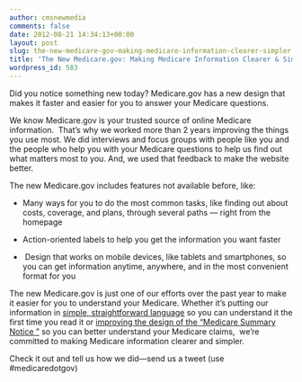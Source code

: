 ```yaml
---
author: cmsnewmedia
comments: false
date: 2012-08-21 14:34:13+00:00
layout: post
slug: the-new-medicare-gov-making-medicare-information-clearer-simpler
title: 'The New Medicare.gov: Making Medicare Information Clearer & Simpler'
wordpress_id: 583
---
```


Did you notice something new today? Medicare.gov has a new design that makes it faster and easier for you to answer your Medicare questions.

We know Medicare.gov is your trusted source of online Medicare information.  That’s why we worked more than 2 years improving the things you use most. We did interviews and focus groups with people like you and the people who help you with your Medicare questions to help us find out what matters most to you. And, we used that feedback to make the website better.

The new Medicare.gov includes features not available before, like:



	
  * Many ways for you to do the most common tasks, like finding out about costs, coverage, and plans, through several paths — right from the homepage

	
  * Action-oriented labels to help you get the information you want faster

	
  *  Design that works on mobile devices, like tablets and smartphones, so you can get information anytime, anywhere, and in the most convenient format for you


The new Medicare.gov is just one of our efforts over the past year to make it easier for you to understand your Medicare. Whether it’s putting our information in [simple, straightforward language](http://blog.medicare.gov/2012/04/16/lets-be-clear-plain-writing-works/) so you can understand it the first time you read it or [improving the design of the “Medicare Summary Notice ”](http://blog.medicare.gov/2012/04/12/cutting-the-clutter-the-newly-designed-medicare-summary-notice/) so you can better understand your Medicare claims,  we’re committed to making Medicare information clearer and simpler.

Check it out and tell us how we did—send us a tweet (use #medicaredotgov)
